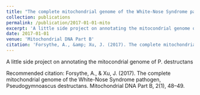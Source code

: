```yaml
---
title: "The complete mitochondrial genome of the White-Nose Syndrome pathogen, Pseudogymnoascus destructans"
collection: publications
permalink: /publication/2017-01-01-mito
excerpt: 'A little side project on annotating the mitocondrial genome of P. destructans'
date: 2017-01-01
venue: 'Mitochondrial DNA Part B'
citation: 'Forsythe, A., &amp; Xu, J. (2017). The complete mitochondrial genome of the White-Nose Syndrome pathogen, Pseudogymnoascus destructans. Mitochondrial DNA Part B, 2(1), 48–49.'
---
```

A little side project on annotating the mitocondrial genome of P. destructans

Recommended citation: Forsythe, A., & Xu, J. (2017). The complete mitochondrial genome of the White-Nose Syndrome pathogen, Pseudogymnoascus destructans. Mitochondrial DNA Part B, 2(1), 48–49.